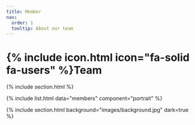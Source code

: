 ```yaml
---
title: Member
nav:
  order: 1
  tooltip: About our team
---
```


# {% include icon.html icon="fa-solid fa-users" %}Team

{% include section.html %}

{% include list.html data="members" component="portrait" %}

{% include section.html background="images/background.jpg" dark=true %}
